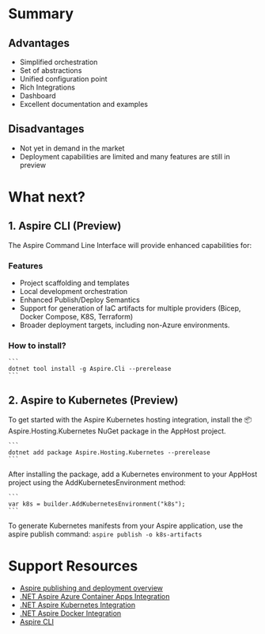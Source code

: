 # Summary

## Advantages
 - Simplified orchestration
 - Set of abstractions
 - Unified configuration point
 - Rich Integrations
 - Dashboard
 - Excellent documentation and examples

## Disadvantages
 - Not yet in demand in the market
 - Deployment capabilities are limited and many features are still in preview

# What next?

## 1. Aspire CLI (Preview)
The Aspire Command Line Interface will provide enhanced capabilities for:

### Features
- Project scaffolding and templates
- Local development orchestration
- Enhanced Publish/Deploy Semantics
- Support for generation of IaC artifacts for multiple providers (Bicep, Docker Compose, K8S, Terraform)
- Broader deployment targets, including non-Azure environments.

### How to install?

    ```
    dotnet tool install -g Aspire.Cli --prerelease
    ```

## 2. Aspire to Kubernetes (Preview)

To get started with the Aspire Kubernetes hosting integration, install the 📦 Aspire.Hosting.Kubernetes NuGet package in the AppHost project.

    ```
    dotnet add package Aspire.Hosting.Kubernetes --prerelease
    ```

After installing the package, add a Kubernetes environment to your AppHost project using the AddKubernetesEnvironment method:

    ```
    var k8s = builder.AddKubernetesEnvironment("k8s");
    ```

To generate Kubernetes manifests from your Aspire application, use the aspire publish command:
    ```
    aspire publish -o k8s-artifacts
    ```

# Support Resources
- [Aspire publishing and deployment overview](https://learn.microsoft.com/en-us/dotnet/aspire/deployment/overview)
- [.NET Aspire Azure Container Apps Integration](https://learn.microsoft.com/en-us/dotnet/aspire/azure/configure-aca-environments)
- [.NET Aspire Kubernetes Integration](https://learn.microsoft.com/en-us/dotnet/aspire/deployment/kubernetes-integration)
- [.NET Aspire Docker Integration](https://learn.microsoft.com/en-us/dotnet/aspire/deployment/docker-integration)
- [Aspire CLI](https://learn.microsoft.com/en-us/dotnet/aspire/cli/install)